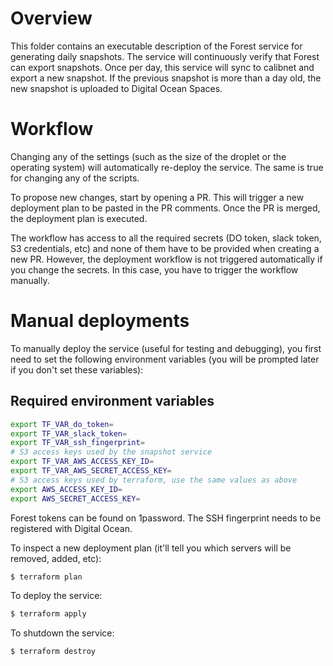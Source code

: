 # Overview

This folder contains an executable description of the Forest service for
generating daily snapshots. The service will continuously verify that Forest can
export snapshots. Once per day, this service will sync to calibnet and export a
new snapshot. If the previous snapshot is more than a day old, the new snapshot
is uploaded to Digital Ocean Spaces.


# Workflow

Changing any of the settings (such as the size of the droplet or the operating
system) will automatically re-deploy the service. The same is true for changing
any of the scripts.

To propose new changes, start by opening a PR. This will trigger a new
deployment plan to be pasted in the PR comments. Once the PR is merged, the
deployment plan is executed.

The workflow has access to all the required secrets (DO token, slack token, S3
credentials, etc) and none of them have to be provided when creating a new PR.
However, the deployment workflow is not triggered automatically if you change
the secrets. In this case, you have to trigger the workflow manually. 

# Manual deployments

To manually deploy the service (useful for testing and debugging), you first
need to set the following environment variables (you will be prompted later if
you don't set these variables):

## Required environment variables

```bash
export TF_VAR_do_token=
export TF_VAR_slack_token=
export TF_VAR_ssh_fingerprint=
# S3 access keys used by the snapshot service
export TF_VAR_AWS_ACCESS_KEY_ID=
export TF_VAR_AWS_SECRET_ACCESS_KEY=
# S3 access keys used by terraform, use the same values as above
export AWS_ACCESS_KEY_ID=
export AWS_SECRET_ACCESS_KEY=
```

Forest tokens can be found on 1password. The SSH fingerprint needs to be
registered with Digital Ocean.

To inspect a new deployment plan (it'll tell you which servers will be removed,
added, etc):
```bash
$ terraform plan
```

To deploy the service:
```bash
$ terraform apply
```

To shutdown the service:
```bash
$ terraform destroy
```
